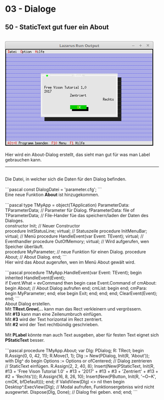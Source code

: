 # 03 - Dialoge
## 50 - StaticText gut fuer ein About
<br>
<img src="image.png" alt="Selfhtml"><br><br>
Hier wird ein About-Dialog erstellt, das sieht man gut für was man Label gebrauchen kann.<br>
<hr><br>
Die Datei, in welcher sich die Daten für den Dialog befinden.<br>
<br>
```pascal
const
  DialogDatei = 'parameter.cfg';
```
<br>
Eine neue Funktion <b>About</b> ist hinzugekommen.<br>
<br>
```pascal
type
  TMyApp = object(TApplication)
    ParameterData: TParameterData;                     // Parameter für Dialog.
    fParameterData: file of TParameterData;            // File-Hander füe das speichern/laden der Daten des Dialoges.
<br>
    constructor Init;                                  // Neuer Constructor
<br>
    procedure InitStatusLine; virtual;                 // Statuszeile
    procedure InitMenuBar; virtual;                    // Menü
    procedure HandleEvent(var Event: TEvent); virtual; // Eventhandler
    procedure OutOfMemory; virtual;                    // Wird aufgerufen, wen Speicher überläuft.
<br>
    procedure MyParameter;                             // neue Funktion für einen Dialog.
    procedure About;                                   // About Dialog.
  end;
```
<br>
Hier wird das About augerufen, wen im Menü About gewält wird.<br>
<br>
```pascal
  procedure TMyApp.HandleEvent(var Event: TEvent);
  begin
    inherited HandleEvent(Event);
<br>
    if Event.What = evCommand then begin
      case Event.Command of
        cmAbout: begin
          About;   // About Dialog aufrufen
        end;
        cmList: begin
        end;
        cmPara: begin
          MyParameter;
        end;
        else begin
          Exit;
        end;
      end;
    end;
    ClearEvent(Event);
  end;
```
<br>
About Dialog erstellen.<br>
Mit <b>TRext.Grow(...</b> kann man das Rect verkleinern und vergrössern.<br>
Mit <b>#13</b> kann man eine Zeilenumbruch einfügen.<br>
Mit <b>#3</b> wird der Text horizontal im Rect zentriert.<br>
Mit <b>#2</b> wird der Text rechtbündig geschrieben.<br>
<br>
Mit <b>PLabel</b> könnte man auch Text ausgeben, aber für festen Text eignet sich <b>PStaticText</b> besser.<br>
<br>
```pascal
  procedure TMyApp.About;
  var
    Dlg: PDialog;
    R: TRect;
  begin
    R.Assign(0, 0, 42, 11);
    R.Move(1, 1);
    Dlg := New(PDialog, Init(R, 'About'));
    with Dlg^ do begin
      Options := Options or ofCentered; // Dialog zentrieren
<br>
      // StaticText einfügen.
      R.Assign(2, 2, 40, 8);
      Insert(New(PStaticText, Init(R,
        #13 +
        'Free Vison Tutorial 1.0' + #13 +
        '2017' + #13 +
        #3 + 'Zentriert' + #13 +
        #2 + 'Rechts')));
      R.Assign(16, 8, 26, 10);
      Insert(New(PButton, Init(R, '~O~K', cmOK, bfDefault)));
    end;
    if ValidView(Dlg) <> nil then begin
      Desktop^.ExecView(Dlg);           // Modal aufrufen, Funktionsergebniss wird nicht ausgewrtet.
      Dispose(Dlg, Done);               // Dialog frei geben.
    end;
  end;
```
<br>

